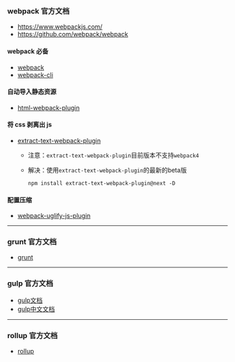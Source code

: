 ### webpack 官方文档

+ https://www.webpackjs.com/
+ https://github.com/webpack/webpack



#### webpack 必备

+ [webpack](https://www.npmjs.com/package/webpack)
+ [webpack-cli](https://www.npmjs.com/package/webpack-cli)



#### 自动导入静态资源

+ [html-webpack-plugin](https://www.npmjs.com/package/html-webpack-plugin)



#### 将 css 剥离出 js

+ [extract-text-webpack-plugin](https://www.npmjs.com/package/extract-text-webpack-plugin)

  + 注意：`extract-text-webpack-plugin`目前版本不支持`webpack4`

  + 解决：使用`extract-text-webpack-plugin`的最新的beta版

    ``` shell
    npm install extract-text-webpack-plugin@next -D
    ```

    

#### 配置压缩

+ [webpack-uglify-js-plugin](https://www.npmjs.com/package/webpack-uglify-js-plugin)







----

### grunt 官方文档

+ [grunt](https://www.gruntjs.net/)







---

### gulp 官方文档

+ [gulp文档](https://www.gulpjs.com)
+ [gulp中文文档](https://www.gulpjs.com.cn/)







---

### rollup 官方文档

+ [rollup](https://www.rollupjs.com/guide/en)